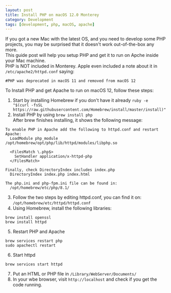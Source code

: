 ```yaml
---
layout: post
title: Install PHP on macOS 12.0 Monterey
category: Development
tags: [development, php, macOS, apache]
---
```

If you got a new Mac with the latest OS, and you need to develop some PHP projects, you may be surprised that it doesn't work out-of-the-box any more.  
This guide post will help you setup PHP and get it to run on Apche inside your Mac machine.  
PHP is NOT included in Monterey. Apple even included a note about it in `/etc/apache2/httpd.conf` saying:
```
#PHP was deprecated in macOS 11 and removed from macOS 12
```
To Install PHP and get Apache to run on macOS 12, follow these steps:
1. Start by installing Homebrew if you don't have it already
`ruby -e "$(curl -fsSL https://raw.githubusercontent.com/Homebrew/install/master/install)"`
2. Install PHP by using
`brew install php`  
After brew finishes installing, it shows the following message:  

```
To enable PHP in Apache add the following to httpd.conf and restart Apache:
  LoadModule php_module /opt/homebrew/opt/php/lib/httpd/modules/libphp.so

  <FilesMatch \.php$>
    SetHandler application/x-httpd-php
  </FilesMatch>

Finally, check DirectoryIndex includes index.php
  DirectoryIndex index.php index.html

The php.ini and php-fpm.ini file can be found in:
  /opt/homebrew/etc/php/8.1/
```
3. Follow the two steps by editing httpd.conf, you can find it on: `/opt/homebrew/etc/httpd/httpd.conf`
4. Using Homebrew, install the following libraries:
```
brew install openssl
brew install httpd
```
5. Restart PHP and Apache
```
brew services restart php
sudo apachectl restart
```
6. Start httpd
```
brew services start httpd
```
7. Put an HTML or PHP file in `/Library/WebServer/Documents/`
8. In your wbe browser, visit `http://localhost` and check if you get the code running.
